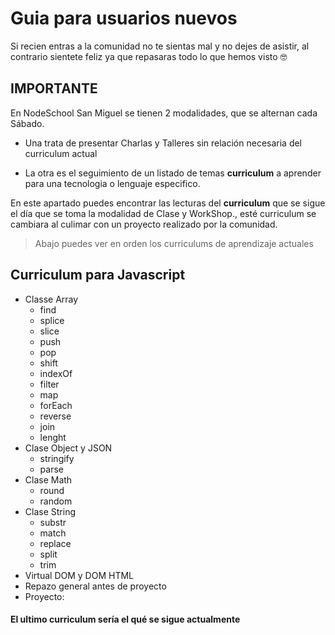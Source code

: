 # Guia para usuarios nuevos

Si recien entras a la comunidad no te sientas mal y no dejes de asistir, al contrario sientete feliz ya que repasaras todo lo que hemos visto :nerd_face:

## IMPORTANTE

En NodeSchool San Miguel se tienen 2 modalidades, que se alternan cada Sábado.

- Una trata de presentar Charlas y Talleres sin relación necesaria del curriculum actual

- La otra es el seguimiento de un listado de temas **curriculum** a aprender para una tecnologia o lenguaje especifico.

En este apartado puedes encontrar las lecturas del **curriculum** que se sigue el día que se toma la modalidad de Clase y WorkShop., esté curriculum se cambiara al culimar con un proyecto realizado por la comunidad.

> Abajo puedes ver en orden los curriculums de aprendizaje actuales

## Curriculum para Javascript

- Classe Array
  - find
  - splice
  - slice
  - push
  - pop
  - shift
  - indexOf
  - filter
  - map
  - forEach
  - reverse
  - join
  - lenght
- Clase Object y JSON
  - stringify
  - parse
- Clase Math
  - round
  - random
- Clase String
  - substr
  - match
  - replace
  - split
  - trim
- Virtual DOM y DOM HTML
- Repazo general antes de proyecto
- Proyecto: 

#### El ultimo curriculum sería el qué se sigue actualmente
